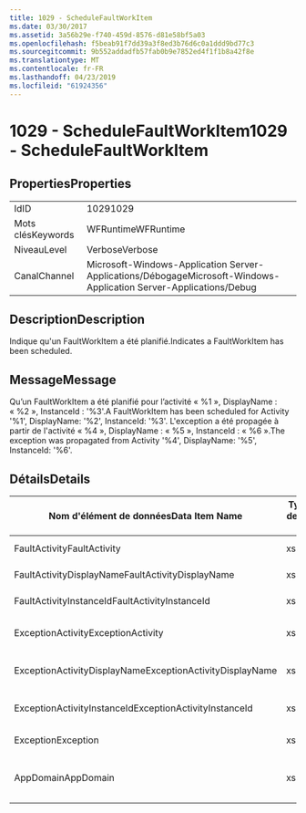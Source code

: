 ```yaml
---
title: 1029 - ScheduleFaultWorkItem
ms.date: 03/30/2017
ms.assetid: 3a56b29e-f740-459d-8576-d81e58bf5a03
ms.openlocfilehash: f5beab91f7dd39a3f8ed3b76d6c0a1ddd9bd77c3
ms.sourcegitcommit: 9b552addadfb57fab0b9e7852ed4f1f1b8a42f8e
ms.translationtype: MT
ms.contentlocale: fr-FR
ms.lasthandoff: 04/23/2019
ms.locfileid: "61924356"
---
```

# <a name="1029---schedulefaultworkitem"></a><span data-ttu-id="fd9c4-102">1029 - ScheduleFaultWorkItem</span><span class="sxs-lookup"><span data-stu-id="fd9c4-102">1029 - ScheduleFaultWorkItem</span></span>
## <a name="properties"></a><span data-ttu-id="fd9c4-103">Properties</span><span class="sxs-lookup"><span data-stu-id="fd9c4-103">Properties</span></span>  
  
|||  
|-|-|  
|<span data-ttu-id="fd9c4-104">Id</span><span class="sxs-lookup"><span data-stu-id="fd9c4-104">ID</span></span>|<span data-ttu-id="fd9c4-105">1029</span><span class="sxs-lookup"><span data-stu-id="fd9c4-105">1029</span></span>|  
|<span data-ttu-id="fd9c4-106">Mots clés</span><span class="sxs-lookup"><span data-stu-id="fd9c4-106">Keywords</span></span>|<span data-ttu-id="fd9c4-107">WFRuntime</span><span class="sxs-lookup"><span data-stu-id="fd9c4-107">WFRuntime</span></span>|  
|<span data-ttu-id="fd9c4-108">Niveau</span><span class="sxs-lookup"><span data-stu-id="fd9c4-108">Level</span></span>|<span data-ttu-id="fd9c4-109">Verbose</span><span class="sxs-lookup"><span data-stu-id="fd9c4-109">Verbose</span></span>|  
|<span data-ttu-id="fd9c4-110">Canal</span><span class="sxs-lookup"><span data-stu-id="fd9c4-110">Channel</span></span>|<span data-ttu-id="fd9c4-111">Microsoft-Windows-Application Server-Applications/Débogage</span><span class="sxs-lookup"><span data-stu-id="fd9c4-111">Microsoft-Windows-Application Server-Applications/Debug</span></span>|  
  
## <a name="description"></a><span data-ttu-id="fd9c4-112">Description</span><span class="sxs-lookup"><span data-stu-id="fd9c4-112">Description</span></span>  
 <span data-ttu-id="fd9c4-113">Indique qu'un FaultWorkItem a été planifié.</span><span class="sxs-lookup"><span data-stu-id="fd9c4-113">Indicates a FaultWorkItem has been scheduled.</span></span>  
  
## <a name="message"></a><span data-ttu-id="fd9c4-114">Message</span><span class="sxs-lookup"><span data-stu-id="fd9c4-114">Message</span></span>  
 <span data-ttu-id="fd9c4-115">Qu’un FaultWorkItem a été planifié pour l’activité « %1 », DisplayName : « %2 », InstanceId : '%3'.</span><span class="sxs-lookup"><span data-stu-id="fd9c4-115">A FaultWorkItem has been scheduled for Activity '%1', DisplayName: '%2', InstanceId: '%3'.</span></span>  <span data-ttu-id="fd9c4-116">L'exception a été propagée à partir de l'activité « %4 », DisplayName : « %5 », InstanceId : « %6 ».</span><span class="sxs-lookup"><span data-stu-id="fd9c4-116">The exception was propagated from Activity '%4', DisplayName: '%5', InstanceId: '%6'.</span></span>  
  
## <a name="details"></a><span data-ttu-id="fd9c4-117">Détails</span><span class="sxs-lookup"><span data-stu-id="fd9c4-117">Details</span></span>  
  
|<span data-ttu-id="fd9c4-118">Nom d'élément de données</span><span class="sxs-lookup"><span data-stu-id="fd9c4-118">Data Item Name</span></span>|<span data-ttu-id="fd9c4-119">Type d'élément de données</span><span class="sxs-lookup"><span data-stu-id="fd9c4-119">Data Item Type</span></span>|<span data-ttu-id="fd9c4-120">Description</span><span class="sxs-lookup"><span data-stu-id="fd9c4-120">Description</span></span>|  
|--------------------|--------------------|-----------------|  
|<span data-ttu-id="fd9c4-121">FaultActivity</span><span class="sxs-lookup"><span data-stu-id="fd9c4-121">FaultActivity</span></span>|<span data-ttu-id="fd9c4-122">xs:string</span><span class="sxs-lookup"><span data-stu-id="fd9c4-122">xs:string</span></span>|<span data-ttu-id="fd9c4-123">Nom de type de l'activité d'erreur.</span><span class="sxs-lookup"><span data-stu-id="fd9c4-123">The type name of the fault activity.</span></span>|  
|<span data-ttu-id="fd9c4-124">FaultActivityDisplayName</span><span class="sxs-lookup"><span data-stu-id="fd9c4-124">FaultActivityDisplayName</span></span>|<span data-ttu-id="fd9c4-125">xs:string</span><span class="sxs-lookup"><span data-stu-id="fd9c4-125">xs:string</span></span>|<span data-ttu-id="fd9c4-126">Nom complet de l'activité d'erreur.</span><span class="sxs-lookup"><span data-stu-id="fd9c4-126">The display name of the fault activity.</span></span>|  
|<span data-ttu-id="fd9c4-127">FaultActivityInstanceId</span><span class="sxs-lookup"><span data-stu-id="fd9c4-127">FaultActivityInstanceId</span></span>|<span data-ttu-id="fd9c4-128">xs:string</span><span class="sxs-lookup"><span data-stu-id="fd9c4-128">xs:string</span></span>|<span data-ttu-id="fd9c4-129">ID d'instance de l'activité d'erreur.</span><span class="sxs-lookup"><span data-stu-id="fd9c4-129">The instance id of the fault activity.</span></span>|  
|<span data-ttu-id="fd9c4-130">ExceptionActivity</span><span class="sxs-lookup"><span data-stu-id="fd9c4-130">ExceptionActivity</span></span>|<span data-ttu-id="fd9c4-131">xs:string</span><span class="sxs-lookup"><span data-stu-id="fd9c4-131">xs:string</span></span>|<span data-ttu-id="fd9c4-132">Nom de type de l'activité qui a levé l'exception.</span><span class="sxs-lookup"><span data-stu-id="fd9c4-132">The type name of the activity that threw the exception.</span></span>|  
|<span data-ttu-id="fd9c4-133">ExceptionActivityDisplayName</span><span class="sxs-lookup"><span data-stu-id="fd9c4-133">ExceptionActivityDisplayName</span></span>|<span data-ttu-id="fd9c4-134">xs:string</span><span class="sxs-lookup"><span data-stu-id="fd9c4-134">xs:string</span></span>|<span data-ttu-id="fd9c4-135">Nom complet de l'activité qui a levé l'exception.</span><span class="sxs-lookup"><span data-stu-id="fd9c4-135">The display name of the activity that threw the exception.</span></span>|  
|<span data-ttu-id="fd9c4-136">ExceptionActivityInstanceId</span><span class="sxs-lookup"><span data-stu-id="fd9c4-136">ExceptionActivityInstanceId</span></span>|<span data-ttu-id="fd9c4-137">xs:string</span><span class="sxs-lookup"><span data-stu-id="fd9c4-137">xs:string</span></span>|<span data-ttu-id="fd9c4-138">ID d'instance de l'activité ayant levé l'exception.</span><span class="sxs-lookup"><span data-stu-id="fd9c4-138">The instance id of the activity that threw the exception.</span></span>|  
|<span data-ttu-id="fd9c4-139">Exception</span><span class="sxs-lookup"><span data-stu-id="fd9c4-139">Exception</span></span>|<span data-ttu-id="fd9c4-140">xs:string</span><span class="sxs-lookup"><span data-stu-id="fd9c4-140">xs:string</span></span>|<span data-ttu-id="fd9c4-141">Détails de l'exception</span><span class="sxs-lookup"><span data-stu-id="fd9c4-141">The exception details for the exception</span></span>|  
|<span data-ttu-id="fd9c4-142">AppDomain</span><span class="sxs-lookup"><span data-stu-id="fd9c4-142">AppDomain</span></span>|<span data-ttu-id="fd9c4-143">xs:string</span><span class="sxs-lookup"><span data-stu-id="fd9c4-143">xs:string</span></span>|<span data-ttu-id="fd9c4-144">Chaîne retournée par AppDomain.CurrentDomain.FriendlyName.</span><span class="sxs-lookup"><span data-stu-id="fd9c4-144">The string returned by AppDomain.CurrentDomain.FriendlyName.</span></span>|
